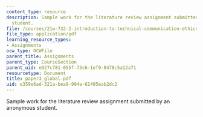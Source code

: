 ```yaml
---
content_type: resource
description: Sample work for the literature review assignment submitted by an anonymous
  student.
file: /courses/21w-732-2-introduction-to-technical-communication-ethics-in-science-and-technology-fall-2006/e359e6ad321abea9994a61405eab2dc2_paper3_global.pdf
file_type: application/pdf
learning_resource_types:
- Assignments
ocw_type: OCWFile
parent_title: Assignments
parent_type: CourseSection
parent_uid: e027c781-055f-73c6-1ef9-8478c5a12a71
resourcetype: Document
title: paper3_global.pdf
uid: e359e6ad-321a-bea9-994a-61405eab2dc2
---
```

Sample work for the literature review assignment submitted by an anonymous student.

